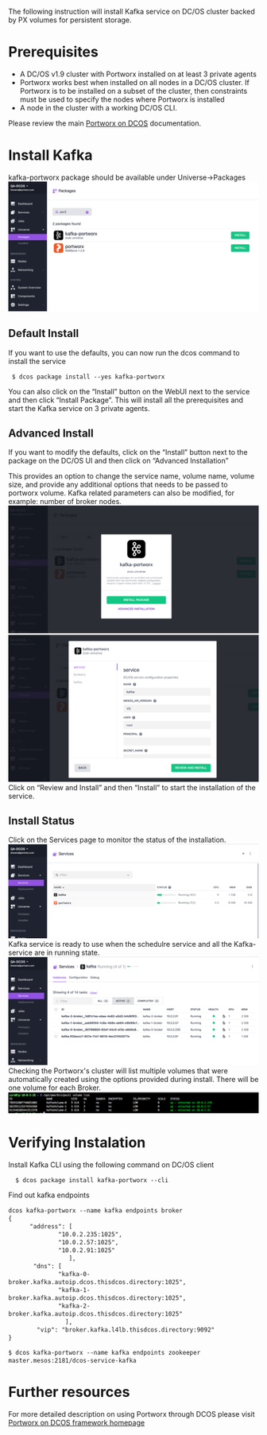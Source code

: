 
The following instruction will install Kafka service on DC/OS cluster backed by PX volumes for persistent storage.

# Prerequisites

- A DC/OS v1.9 cluster with Portworx installed on at least 3 private agents
- Portworx works best when installed on all nodes in a DC/OS cluster.  If Portworx is to be installed on a subset of the cluster, then constraints must be used to specify the nodes where Portworx is installed
- A node in the cluster with a working DC/OS CLI.

Please review the main [Portworx on DCOS](https://docs.portworx.com/scheduler/mesosphere-dcos/) documentation.
# Install Kafka

kafka-portworx package should be available under Universe->Packages
![Kafka Package List](img/Kafka-install-01.png)
## Default Install
If you want to use the defaults, you can now run the dcos command to install the service
```
 $ dcos package install --yes kafka-portworx
```
You can also click on the  “Install” button on the WebUI next to the service and then click “Install Package”.
This will install all the prerequisites and start the Kafka service on 3 private agents.

## Advanced Install
If you want to modify the defaults, click on the “Install” button next to the package on the DC/OS UI and then click on
“Advanced Installation”

This provides an option to change the service name, volume name, volume size, and provide any additional options that needs to be passed to portworx volume.
Kafka related parameters can also be modified, for example: number of broker nodes.
![Kafka Install Options](img/Kafka-install-02.png)
![Kafka Portworx Options](img/Kafka-install-03.png)
Click on “Review and Install” and then “Install” to start the installation of the service.
## Install Status
Click on the Services page to monitor the status of the installation.
![Kafka Service Status](img/Kafka-service-01.png)
Kafka service is ready to use when the schedulre service and all the Kafka-service are in running state.
![Kafka Install Complete](img/kafka-service-02.png)
Checking the Portworx's cluster will list multiple volumes that were automatically created using the options provided during install.
There will be one volume for each Broker.
![Kafka Portworx Volume](img/kafka-volume-01.png)

# Verifying Instalation
Install Kafka CLI using the following command on DC/OS client
```
  $ dcos package install kafka-portworx --cli
```
Find out kafka endpoints
```
dcos kafka-portworx --name kafka endpoints broker
{
      "address": [
              "10.0.2.235:1025",
              "10.0.2.57:1025",
              "10.0.2.91:1025"
                 ],
       "dns": [
              "kafka-0-broker.kafka.autoip.dcos.thisdcos.directory:1025",
              "kafka-1-broker.kafka.autoip.dcos.thisdcos.directory:1025",
              "kafka-2-broker.kafka.autoip.dcos.thisdcos.directory:1025"
                ],
        "vip": "broker.kafka.l4lb.thisdcos.directory:9092"
}
```
```
$ dcos kafka-portworx --name kafka endpoints zookeeper
master.mesos:2181/dcos-service-kafka
```
# Further resources

For more detailed description on using Portworx through DCOS please visit  [Portworx on DCOS framework homepage](https://docs.portworx.com/scheduler/mesosphere-dcos)
